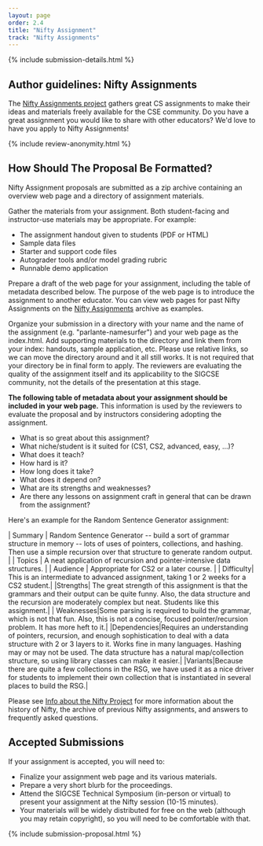```yaml
---
layout: page
order: 2.4
title: "Nifty Assignment"
track: "Nifty Assignments"
---
```

 
{% include submission-details.html %}
 
 
 
## Author guidelines: Nifty Assignments
 
The [Nifty Assignments project](http://nifty.stanford.edu/) gathers great CS assignments to make their ideas and materials freely available for the CSE community.  Do you have a great assignment you would like to share with other educators? We'd love to have you apply to Nifty Assignments!
 
{% include review-anonymity.html %}
 
## How Should The Proposal Be Formatted?
 
Nifty Assignment proposals are submitted as a zip archive containing an overview web page and a directory of assignment materials. 
 
Gather the materials from your assignment. Both student-facing and instructor-use materials may be appropriate. For example:
 
* The assignment handout given to students (PDF or HTML)
* Sample data files
* Starter and support code files
* Autograder tools and/or model grading rubric
* Runnable demo application
 
Prepare a draft of the web page for your assignment, including the table of metadata described below. The purpose of the web page is to introduce the assignment to another educator. You can view web pages for past Nifty Assignments on the [Nifty Assignments](http://nifty.stanford.edu/) archive as examples.
 
Organize your submission in a directory with your name and the name of the assignment (e.g. "parlante-namesurfer") and your web page as the index.html. Add supporting materials to the directory and link them from your index: handouts, sample application, etc. Please use relative links, so we can move the directory around and it all still works. It is not required that your directory be in final form to apply. The reviewers are evaluating the quality of the assignment itself and its applicability to the SIGCSE community, not the details of the presentation at this stage.
 
**The following table of metadata about your assignment should be included in your web page.** This information is used by the reviewers to evaluate the proposal and by instructors considering adopting the assignment.
 
* What is so great about this assignment?
* What niche/student is it suited for (CS1, CS2, advanced, easy, ...)?
* What does it teach?
* How hard is it?
* How long does it take?
* What does it depend on?
* What are its strengths and weaknesses?
* Are there any lessons on assignment craft in general that can be drawn from the assignment?
 
Here's an example for the Random Sentence Generator assignment:
 
 
| Summary | Random Sentence Generator -- build a sort of grammar structure in memory -- lots of uses of pointers, collections, and hashing. Then use a simple recursion over that structure to generate random output. |
| Topics | A neat application of recursion and pointer-intensive data structures. |
| Audience | Appropriate for CS2 or a later course. |
| Difficulty| This is an intermediate to advanced assignment, taking 1 or 2 weeks for a CS2 student.|
|Strengths| The great strength of this assignment is that the grammars and their output can be quite funny. Also, the data structure and the recursion are moderately complex but neat. Students like this assignment.|
| Weaknesses|Some parsing is required to build the grammar, which is not that fun. Also, this is not a concise, focused pointer/recursion problem. It has more heft to it.|
|Dependencies|Requires an understanding of pointers, recursion, and enough sophistication to deal with a data structure with 2 or 3 layers to it. Works fine in many languages. Hashing may or may not be used. The data structure has a natural map/collection structure, so using library classes can make it easier.|
|Variants|Because there are quite a few collections in the RSG, we have used it as a nice driver for students to implement their own collection that is instantiated in several places to build the RSG.|
 
Please see [Info about the Nifty Project](http://nifty.stanford.edu/info.html) for more information about the history of Nifty, the archive of previous Nifty assignments, and answers to frequently asked questions.
 
## Accepted Submissions
 
If your assignment is accepted, you will need to:
 
* Finalize your assignment web page and its various materials.
* Prepare a very short blurb for the proceedings.
* Attend the SIGCSE Technical Symposium (in-person or virtual) to present your assignment at the Nifty session (10-15 minutes).
* Your materials will be widely distributed for free on the web (although you may retain copyright), so you will need to be comfortable with that.
 
{% include submission-proposal.html %}
